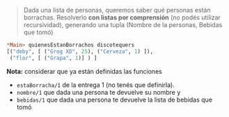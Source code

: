 > Dada una lista de personas, queremos saber qué personas están borrachas. Resolverlo **con listas por comprensión** (no podés utilizar recursividad), generando una tupla (Nombre de la personas, Bebidas que tomó)

``` haskell
*Main> quienesEstanBorrachos discotequers
[("deby", [ ("Grog XD", 25), ("Cerveza", 1) ]), 
 ("flor", [ ("Grapa", 1)] ) ]
```

 **Nota:** considerar que ya están definidas las funciones 
 * `estaBorracha/1` de la entrega 1 (no tenés que definirla).
 * `nombre/1` que dada una persona te devuelve su nombre y
 * `bebidas/1` que dada una persona te devuelve la lista de bebidas que tomó